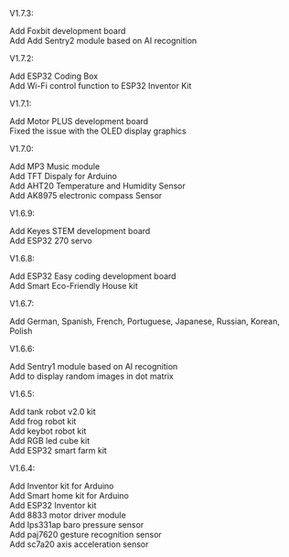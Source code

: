 V1.7.3:

Add Foxbit development board<br>
Add Add Sentry2 module based on AI recognition

V1.7.2:

Add ESP32 Coding Box<br>
Add Wi-Fi control function to ESP32 Inventor Kit 

V1.7.1:

Add Motor PLUS development board<br>
Fixed the issue with the OLED display graphics

V1.7.0:

Add MP3 Music module<br>
Add TFT Dispaly for Arduino<br>
Add AHT20 Temperature and Humidity Sensor <br>
Add AK8975 electronic compass Sensor

V1.6.9:

Add Keyes STEM development board<br>
Add ESP32 270 servo

V1.6.8:

Add ESP32 Easy coding development board<br>
Add Smart Eco-Friendly House kit

V1.6.7:

Add German, Spanish, French, Portuguese, Japanese, Russian, Korean, Polish


V1.6.6:

Add Sentry1 module based on AI recognition<br>
Add to display random images in dot matrix

V1.6.5:

Add tank robot v2.0 kit<br>
Add frog robot kit<br>
Add keybot robot kit<br>
Add RGB led cube kit<br>
Add ESP32 smart farm kit

V1.6.4:

Add Inventor kit for Arduino<br>
Add Smart home kit for Arduino<br>
Add ESP32 Inventor kit <br>
Add 8833 motor driver module<br>
Add Ips331ap baro pressure sensor<br>
Add paj7620 gesture recognition sensor<br>
Add sc7a20 axis acceleration sensor


